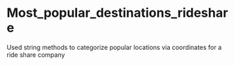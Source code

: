 # Most_popular_destinations_rideshare
Used string methods to categorize popular locations via coordinates for a ride share company
